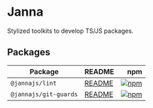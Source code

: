 # Janna

Stylized toolkits to develop TS/JS packages.

## Packages

| Package               | README                                    |                                                                                                                   npm |
| --------------------- | ----------------------------------------- | --------------------------------------------------------------------------------------------------------------------: |
| `@jannajs/lint`       | [README](./packages/lint/README.md)       |             [![npm](https://img.shields.io/npm/v/%40jannajs%2Flint.svg)](https://www.npmjs.com/package/@jannajs/lint) |
| `@jannajs/git-guards` | [README](./packages/git-guards/README.md) | [![npm](https://img.shields.io/npm/v/%40jannajs%2Fgit-guards.svg)](https://www.npmjs.com/package/@jannajs/git-guards) |
